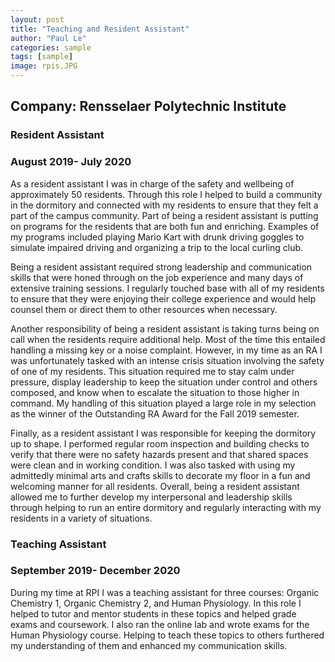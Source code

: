 ```yaml
---
layout: post
title: "Teaching and Resident Assistant"
author: "Paul Le"
categories: sample
tags: [sample]
image: rpis.JPG
---
```


## Company: Rensselaer Polytechnic Institute 

### Resident Assistant 
### August 2019- July 2020

As a resident assistant I was in charge of the safety and  wellbeing of approximately 50 residents. Through this role I helped to build a community in the dormitory and connected with my residents to ensure that they felt a part of the campus community. Part of being a resident assistant is putting on programs for the residents that are both fun and enriching. Examples of my programs included playing Mario Kart with drunk driving goggles to simulate impaired driving and organizing a trip to the local curling club. 

Being a resident assistant required strong leadership and communication skills that were honed through on the job experience and many days of extensive training sessions. I regularly touched base with all of my residents to ensure that they were enjoying their college experience and would help counsel them or direct them to other resources when necessary. 

Another responsibility of being a resident assistant is taking turns being on call when the residents require additional help. Most of the time this entailed handling a missing key or a noise complaint. However, in my time as an RA I was unfortunately tasked with an intense crisis situation involving the safety of one of my residents. This situation required me to stay calm under pressure, display leadership to keep the situation under control and others composed, and know when to escalate the situation to those higher in command. My handling of this situation played a large role in my selection as the winner of the Outstanding RA Award for the Fall 2019 semester.

Finally, as a resident assistant I was responsible for keeping the dormitory up to shape. I performed regular room inspection and building checks to verify that there were no safety hazards present and that shared spaces were clean and in working condition. I was also tasked with using my admittedly minimal arts and crafts skills to decorate my floor in a fun and welcoming manner for all residents. Overall, being a resident assistant allowed me to further develop my interpersonal and leadership skills through helping to run an entire dormitory and regularly interacting with my residents in a variety of situations.

### Teaching Assistant
### September 2019- December 2020

During my time at RPI I was a teaching assistant for three courses: Organic Chemistry 1, Organic Chemistry 2, and Human Physiology. In this role I helped to tutor and mentor students in these topics and helped grade exams and coursework. I also ran the online lab and wrote exams for the Human Physiology course. Helping to teach these topics to others furthered my understanding of them and enhanced my communication skills. 
